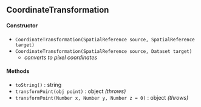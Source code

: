 ## CoordinateTransformation

#### Constructor

- `CoordinateTransformation(SpatialReference source, SpatialReference target)`
- `CoordinateTransformation(SpatialReference source, Dataset target)`
	+ *converts to pixel coordinates*

#### Methods

- `toString()` : string
- `transformPoint(obj point)` : object *(throws)*
- `transformPoint(Number x, Number y, Number z = 0)` : object *(throws)*